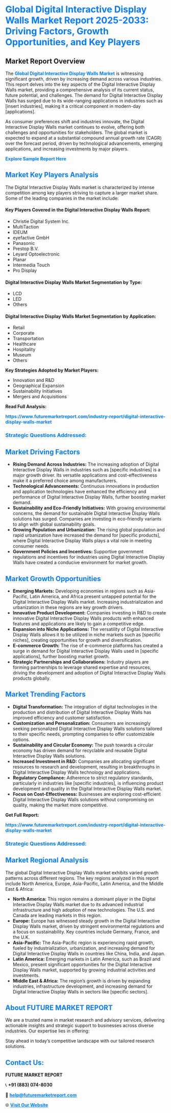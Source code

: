 <h1 style="color: #007BFF;">Global Digital Interactive Display Walls Market Report 2025-2033: Driving Factors, Growth Opportunities, and Key Players</h1>

<section id="overview">
<h2>Market Report Overview</h2>
<p>The <a href="https://www.futuremarketreport.com/industry-report/digital-interactive-display-walls-market" style="color: #007BFF; text-decoration: none;"><strong>Global Digital Interactive Display Walls Market</strong></a> is witnessing significant growth, driven by increasing demand across various industries. This report delves into the key aspects of the Digital Interactive Display Walls market, providing a comprehensive analysis of its current status, future potential, and challenges. The demand for Digital Interactive Display Walls has surged due to its wide-ranging applications in industries such as [insert industries], making it a critical component in modern-day [applications].</p>
<p>As consumer preferences shift and industries innovate, the Digital Interactive Display Walls market continues to evolve, offering both challenges and opportunities for stakeholders. The global market is expected to expand at a substantial compound annual growth rate (CAGR) over the forecast period, driven by technological advancements, emerging applications, and increasing investments by major players.</p>
</section>

<section id="overview">
<p><a href="https://www.futuremarketreport.com/request-sample/reportId=82165" style="color: #007BFF; text-decoration: none;"><strong>Explore Sample Report Here</strong></a></p>
</section>

<section id="key-players">
<h2 style="color: #007BFF;">Market Key Players Analysis</h2>
<p>The Digital Interactive Display Walls market is characterized by intense competition among key players striving to capture a larger market share. Some of the leading companies in the market include:</p>
<h4>Key Players Covered in the Digital Interactive Display Walls Report:</h4>
<ul><li>Christie Digital System Inc.</li><li>MultiTaction</li><li>IDEUM</li><li>eyefactive GmbH</li><li>Panasonic</li><li>Prestop B.V.</li><li>Leyard Optoelectronic</li><li>Planar</li><li>Intermedia Touch</li><li>Pro Display</li></ul>
<h4>Digital Interactive Display Walls Market Segmentation by Type:</h4>
<ul><li>LCD</li><li>LED</li><li>Others</li></ul>

<h4>Digital Interactive Display Walls Market Segmentation by Application:</h4>
<ul><li>Retail</li><li>Corporate</li><li>Transportation</li><li>Healthcare</li><li>Hospitality</li><li>Museum</li><li>Others</li></ul>
<p><strong>Key Strategies Adopted by Market Players:</strong></p>
<ul>
<li>Innovation and R&D</li>
<li>Geographical Expansion</li>
<li>Sustainability Initiatives</li>
<li>Mergers and Acquisitions</li>
</ul>
</section>

<section>
<p><strong>Read Full Analysis: </strong></p><a href="https://www.futuremarketreport.com/industry-report/digital-interactive-display-walls-market" style="color: #007BFF; text-decoration: none;"><strong>https://www.futuremarketreport.com/industry-report/digital-interactive-display-walls-market</strong></a>
<h3 style="color: #007BFF;">Strategic Questions Addressed:</h3>
</section>

<section id="driving-factors">
<h2 style="color: #007BFF;">Market Driving Factors</h2>
<ul>
<li><strong>Rising Demand Across Industries:</strong> The increasing adoption of Digital Interactive Display Walls in industries such as [specific industries] is a major growth driver. Its versatile applications and cost-effectiveness make it a preferred choice among manufacturers.</li>
<li><strong>Technological Advancements:</strong> Continuous innovations in production and application technologies have enhanced the efficiency and performance of Digital Interactive Display Walls, further boosting market demand.</li>
<li><strong>Sustainability and Eco-Friendly Initiatives:</strong> With growing environmental concerns, the demand for sustainable Digital Interactive Display Walls solutions has surged. Companies are investing in eco-friendly variants to align with global sustainability goals.</li>
<li><strong>Growing Population and Urbanization:</strong> The rising global population and rapid urbanization have increased the demand for [specific products], where Digital Interactive Display Walls plays a vital role in meeting consumer needs.</li>
<li><strong>Government Policies and Incentives:</strong> Supportive government regulations and incentives for industries using Digital Interactive Display Walls have created a conducive environment for market growth.</li>
</ul>
</section>

<section id="growth-opportunities">
<h2 style="color: #007BFF;">Market Growth Opportunities</h2>
<ul>
<li><strong>Emerging Markets:</strong> Developing economies in regions such as Asia-Pacific, Latin America, and Africa present untapped potential for the Digital Interactive Display Walls market. Increasing industrialization and urbanization in these regions are key growth drivers.</li>
<li><strong>Innovative Product Development:</strong> Companies investing in R&D to create innovative Digital Interactive Display Walls products with enhanced features and applications are likely to gain a competitive edge.</li>
<li><strong>Expansion into Niche Applications:</strong> The versatility of Digital Interactive Display Walls allows it to be utilized in niche markets such as [specific niches], creating opportunities for growth and diversification.</li>
<li><strong>E-commerce Growth:</strong> The rise of e-commerce platforms has created a surge in demand for Digital Interactive Display Walls used in [specific applications], further boosting market growth.</li>
<li><strong>Strategic Partnerships and Collaborations:</strong> Industry players are forming partnerships to leverage shared expertise and resources, driving the development and adoption of Digital Interactive Display Walls products globally.</li>
</ul>
</section>

<section id="trending-factors">
<h2 style="color: #007BFF;">Market Trending Factors</h2>
<ul>
<li><strong>Digital Transformation:</strong> The integration of digital technologies in the production and distribution of Digital Interactive Display Walls has improved efficiency and customer satisfaction.</li>
<li><strong>Customization and Personalization:</strong> Consumers are increasingly seeking personalized Digital Interactive Display Walls solutions tailored to their specific needs, prompting companies to offer customizable options.</li>
<li><strong>Sustainability and Circular Economy:</strong> The push towards a circular economy has driven demand for recyclable and reusable Digital Interactive Display Walls solutions.</li>
<li><strong>Increased Investment in R&D:</strong> Companies are allocating significant resources to research and development, resulting in breakthroughs in Digital Interactive Display Walls technology and applications.</li>
<li><strong>Regulatory Compliance:</strong> Adherence to strict regulatory standards, particularly in industries like [specific industries], is influencing product development and quality in the Digital Interactive Display Walls market.</li>
<li><strong>Focus on Cost-Effectiveness:</strong> Businesses are exploring cost-efficient Digital Interactive Display Walls solutions without compromising on quality, making the market more competitive.</li>
</ul>
</section>

<section>
<p><strong>Get Full Report: </strong></p><a href="https://www.futuremarketreport.com/industry-report/digital-interactive-display-walls-market" style="color: #007BFF; text-decoration: none;"><strong>https://www.futuremarketreport.com/industry-report/digital-interactive-display-walls-market</strong></a>
<h3 style="color: #007BFF;">Strategic Questions Addressed:</h3>
</section>


<section id="regional-analysis">
<h2 style="color: #007BFF;">Market Regional Analysis</h2>
<p>The global Digital Interactive Display Walls market exhibits varied growth patterns across different regions. The key regions analyzed in this report include North America, Europe, Asia-Pacific, Latin America, and the Middle East & Africa:</p>
<ul>
<li><strong>North America:</strong> This region remains a dominant player in the Digital Interactive Display Walls market due to its advanced industrial infrastructure and high adoption of new technologies. The U.S. and Canada are leading markets in this region.</li>
<li><strong>Europe:</strong> Europe has witnessed steady growth in the Digital Interactive Display Walls market, driven by stringent environmental regulations and a focus on sustainability. Key countries include Germany, France, and the U.K.</li>
<li><strong>Asia-Pacific:</strong> The Asia-Pacific region is experiencing rapid growth, fueled by industrialization, urbanization, and increasing demand for Digital Interactive Display Walls in countries like China, India, and Japan.</li>
<li><strong>Latin America:</strong> Emerging markets in Latin America, such as Brazil and Mexico, present significant opportunities for the Digital Interactive Display Walls market, supported by growing industrial activities and investments.</li>
<li><strong>Middle East & Africa:</strong> The region’s growth is driven by expanding industries, infrastructure development, and increasing demand for Digital Interactive Display Walls in sectors like [specific sectors].</li>
</ul>
</section>

<footer>
<h2 style="color: #007BFF;">About FUTURE MARKET REPORT</h2>
<p>We are a trusted name in market research and advisory services, delivering actionable insights and strategic support to businesses across diverse industries. Our expertise lies in offering:</p>

<p>Stay ahead in today’s competitive landscape with our tailored research solutions.</p>

<h2 style="color: #007BFF;">Contact Us:</h2>
<p><strong>FUTURE MARKET REPORT</strong></p>
<p>📞 <strong>+91 (883) 074-8030</strong></p>
<p>📧 <strong><a href="mailto:help@futuremarketreport.com" style="color: #007BFF;">help@futuremarketreport.com</a></strong></p>
<p>🌐 <strong><a href="https://www.futuremarketreport.com/" style="color: #007BFF;">Visit Our Website</a></strong></p>
</footer>